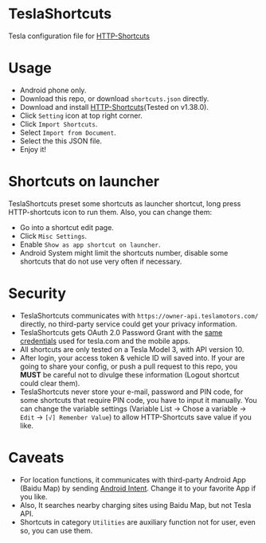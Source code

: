 # TeslaShortcuts

Tesla configuration file for [HTTP-Shortcuts](https://github.com/Waboodoo/HTTP-Shortcuts)

# Usage

- Android phone only.
- Download this repo, or download `shortcuts.json` directly.
- Download and install [HTTP-Shortcuts](https://http-shortcuts.rmy.ch)(Tested on v1.38.0).
- Click `Setting` icon at top right corner.
- Click `Import Shortcuts`.
- Select `Import from Document`.
- Select the this JSON file.
- Enjoy it!

# Shortcuts on launcher

TeslaShortcuts preset some shortcuts as launcher shortcut, long press HTTP-shortcuts icon to run them. Also, you can change them:

- Go into a shortcut edit page.
- Click `Misc Settings`.
- Enable `Show as app shortcut on launcher`.
- Android System might limit the shortcuts number, disable some shortcuts that do not use very often if necessary.

# Security

- TeslaShortcuts communicates with `https://owner-api.teslamotors.com/` directly, no third-party service could get your privacy information.
- TeslaShortcuts gets OAuth 2.0 Password Grant with the [same credentials](https://pastebin.com/pS7Z6yyP) used for tesla.com and the mobile apps.
- All shortcuts are only tested on a Tesla Model 3, with API version 10.
- After login, your access token & vehicle ID will saved into. If your are going to share your config, or push a pull request to this repo, you **MUST** be careful not to divulge these information (Logout shortcut could clear them).
- TeslaShortcuts never store your e-mail, password and PIN code, for some shortcuts that require PIN code, you have to input it manually. You can change the variable settings (Variable List -> Chose a variable -> `Edit` -> `[√] Remenber Value`) to allow HTTP-Shortcuts save value if you like.

# Caveats

- For location functions, it communicates with third-party Android App (Baidu Map) by sending [Android Intent](https://developer.android.com/guide/components/intents-filters). Change it to your favorite App if you like.
- Also, It searches nearby charging sites using Baidu Map, but not Tesla API.
- Shortcuts in category `Utilities` are auxiliary function not for user, even so, you can use them.
